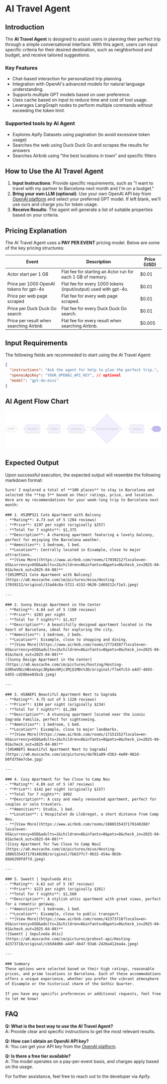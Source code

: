 # AI Travel Agent

## Introduction
The **AI Travel Agent** is designed to assist users in planning their perfect trip through a simple conversational interface. With this agent, users can input specific criteria for their desired destination, such as neighborhood and budget, and receive tailored suggestions.

### Key Features
- Chat-based interaction for personalized trip planning.
- Integration with OpenAI's advanced models for natural language understanding.
- Supports multiple GPT models based on user preference.
- Uses cache based on input to reduce time and cost of tool usage.
- Leverages LangGraph nodes to perform multiple commands without exceeding the token limit.

### Supported tools by AI Agent
- Explores Apify Datasets using pagination (to avoid excessive token usage)
- Searches the web using Duck Duck Go and scrapes the results for answers
- Searches Airbnb using "the best locations in town" and specific filters

## How to Use the AI Travel Agent
1. **Input Instructions**: Provide specific requirements, such as "I want to travel with my partner to Barcelona next month and I'm on a budget."
2. **Bring your own LLM (optional)**: Use your own OpenAI API key from [OpenAI platform](https://platform.openai.com/account/api-keys) and select your preferred GPT model. If left blank, we'll use ours and charge you for token usage.
3. **Receive Results**: The agent will generate a list of suitable properties based on your criteria.

## Pricing Explanation
The AI Travel Agent uses a **PAY PER EVENT** pricing model. Below are some of the key pricing structures:

| Event | Description | Price (USD) |
| --- | --- | --- |
| Actor start per 1 GB | Flat fee for starting an Actor run for each 1 GB of memory.| $0.01 |
| Price per 1000 OpenAI tokens for gpt-4o | Flat fee for every 1000 tokens (input/output) used with gpt-4o.| $0.01 |
| Price per web page scraped | Flat fee for every web page scraped. | $0.01 |
| Price per Duck Duck Go search | Flat fee for every Duck Duck Go search. | $0.01 |
| Price per result when searching Airbnb | Flat fee for every result when searching Airbnb. | $0.005 |`

## Input Requirements
The following fields are recommeded to start using the AI Travel Agent:

```json
{
  "instructions": "Ask the agent for help to plan the perfect trip.",
  "openaiApiKey": "YOUR_OPENAI_API_KEY", // optional
  "model": "gpt-4o-mini"
}
```

## AI Agent Flow Chart
![Mermaid Flow Chart](https://github.com/Fellowship-dev/ai-agent-actor-5-real-state-agent/blob/main/mermaid.png?raw=true)

## Expected Output
Upon successful execution, the expected output will resemble the following markdown format:

```
Sure! I explored a total of **100 places** to stay in Barcelona and selected the **top 5** based on their ratings, price, and location. Here are my recommendations for your week-long trip to Barcelona next month:

### 1. H52MPS21 Cute Apartment with Balcony
- **Rating**: 4.73 out of 5 (204 reviews)
- **Price**: $197 per night (originally $257)
- **Total for 7 nights**: $1,375
- **Description**: A charming apartment featuring a lovely balcony, perfect for enjoying the Barcelona weather.
- **Amenities**: 1 bedroom, 1 bed.
- **Location**: Centrally located in Eixample, close to major attractions.
- **[View More](https://www.airbnb.com/rooms/17039212?locale=en-US&currency=USD&adults=2&children=0&infants=0&pets=0&check_in=2025-04-01&check_out=2025-04-08)**
![H52MPS21 Cute Apartment with Balcony](https://a0.muscache.com/im/pictures/miso/Hosting-17039212/original/33ad4c8a-5721-4152-9620-2d69212cf1e3.jpeg)

---

### 2. Sunny Design Apartment in the Center
- **Rating**: 4.84 out of 5 (188 reviews)
- **Price**: $203 per night
- **Total for 7 nights**: $1,417
- **Description**: A beautifully designed apartment located in the heart of Barcelona, ideal for exploring the city.
- **Amenities**: 1 bedroom, 2 beds.
- **Location**: Eixample, close to shopping and dining.
- **[View More](https://www.airbnb.com/rooms/27724507?locale=en-US&currency=USD&adults=2&children=0&infants=0&pets=0&check_in=2025-04-01&check_out=2025-04-08)**
![Sunny Design Apartment in the Center](https://a0.muscache.com/im/pictures/hosting/Hosting-U3RheVN1cHBseUxpc3Rpbmc6Mjc3MjQ1MDc%3D/original/f7a4fc53-a4d7-4693-b455-cd20bee03bcb.jpeg)

---

### 3. H5ANEP1 Beautiful Apartment Next to Sagrada
- **Rating**: 4.75 out of 5 (220 reviews)
- **Price**: $184 per night (originally $234)
- **Total for 7 nights**: $1,284
- **Description**: A stunning apartment located near the iconic Sagrada Familia, perfect for sightseeing.
- **Amenities**: 1 bedroom, 1 bed.
- **Location**: Eixample, close to major landmarks.
- **[View More](https://www.airbnb.com/rooms/17151552?locale=en-US&currency=USD&adults=2&children=0&infants=0&pets=0&check_in=2025-04-01&check_out=2025-04-08)**
![H5ANEP1 Beautiful Apartment Next to Sagrada](https://a0.muscache.com/im/pictures/de701a89-d3b3-4e09-982d-b0fd756e7cbe.jpg)

---

### 4. Cozy Apartment for Two Close to Camp Nou
- **Rating**: 4.89 out of 5 (47 reviews)
- **Price**: $142 per night (originally $157)
- **Total for 7 nights**: $992
- **Description**: A cozy and newly renovated apartment, perfect for couples or solo travelers.
- **Amenities**: Studio, 1 bed.
- **Location**: L'Hospitalet de Llobregat, a short distance from Camp Nou.
- **[View More](https://www.airbnb.com/rooms/1086535437179140288?locale=en-US&currency=USD&adults=2&children=0&infants=0&pets=0&check_in=2025-04-01&check_out=2025-04-08)**
![Cozy Apartment for Two Close to Camp Nou](https://a0.muscache.com/im/pictures/miso/Hosting-1086535437179140288/original/7b637fc7-9632-454a-9b56-bbb6299fdf7d.jpeg)

---

### 5. Sweett | Sepulveda Atic
- **Rating**: 4.62 out of 5 (87 reviews)
- **Price**: $223 per night (originally $261)
- **Total for 7 nights**: $1,560
- **Description**: A stylish attic apartment with great views, perfect for a romantic getaway.
- **Amenities**: 1 bedroom, 1 bed.
- **Location**: Eixample, close to public transport.
- **[View More](https://www.airbnb.com/rooms/42373718?locale=en-US&currency=USD&adults=2&children=0&infants=0&pets=0&check_in=2025-04-01&check_out=2025-04-08)**
![Sweett | Sepulveda Atic](https://a0.muscache.com/im/pictures/prohost-api/Hosting-42373718/original/cb5d4d66-a44f-4b47-93a6-2426a412ea4a.jpeg)

---

### Summary
These options were selected based on their high ratings, reasonable prices, and prime locations in Barcelona. Each of these accommodations offers a unique experience, whether you prefer the vibrant atmosphere of Eixample or the historical charm of the Gothic Quarter. 

If you have any specific preferences or additional requests, feel free to let me know!
```

## FAQ
**Q: What is the best way to use the AI Travel Agent?**  
A: Provide clear and specific instructions to get the most relevant results.

**Q: How can I obtain an OpenAI API key?**  
A: You can get your API key from the [OpenAI platform](https://platform.openai.com/account/api-keys).

**Q: Is there a free tier available?**  
A: The model operates on a pay-per-event basis, and charges apply based on the usage.

For further assistance, feel free to reach out to the developer via Apify.
